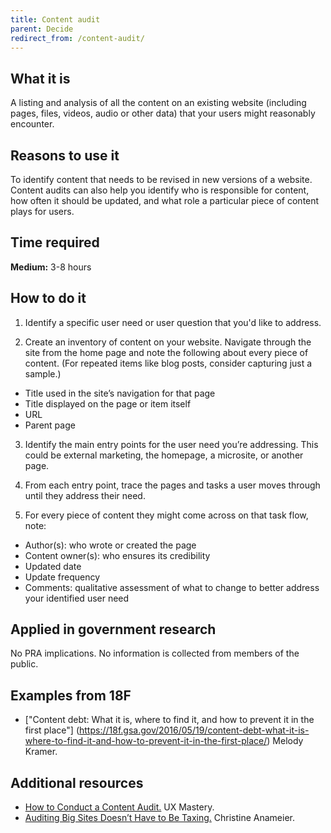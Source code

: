 ```yaml
---
title: Content audit
parent: Decide
redirect_from: /content-audit/
---
```


## What it is

A listing and analysis of all the content on an existing website (including pages, files, videos, audio or other data) that your users might reasonably encounter.

## Reasons to use it

To identify content that needs to be revised in new versions of a website. Content audits can also help you identify who is responsible for content, how often it should be updated, and what role a particular piece of content plays for users.

## Time required

**Medium:** 3-8 hours

## How to do it

1. Identify a specific user need or user question that you'd like to address.

2. Create an inventory of content on your website. Navigate through the site from the home page and note the following about every piece of content. (For repeated items like blog posts, consider capturing just a sample.)
 - Title used in the site’s navigation for that page
 - Title displayed on the page or item itself
 - URL
 - Parent page

3. Identify the main entry points for the user need you’re addressing. This could be external marketing, the homepage, a microsite, or another page.

4. From each entry point, trace the pages and tasks a user moves through until they address their need.

5. For every piece of content they might come across on that task flow, note:
 - Author(s): who wrote or created the page
 - Content owner(s): who ensures its credibility
 - Updated date
 - Update frequency
 - Comments: qualitative assessment of what to change to better address your identified user need

## Applied in government research

No PRA implications. No information is collected from members of the public.

## Examples from 18F
 - ["Content debt: What it is, where to find it, and how to prevent it in the first place"] (https://18f.gsa.gov/2016/05/19/content-debt-what-it-is-where-to-find-it-and-how-to-prevent-it-in-the-first-place/) Melody Kramer.

## Additional resources
- [How to Conduct a Content Audit.](http://uxmastery.com/how-to-conduct-a-content-audit/) UX Mastery.
- [Auditing Big Sites Doesn’t Have to Be Taxing.](http://blog.braintraffic.com/2012/04/auditing-big-sites-doesn%E2%80%99t-have-to-be-taxing/) Christine Anameier.
